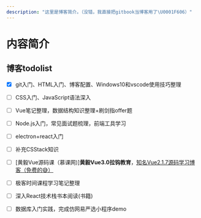 ```yaml
---
description: "这里是博客简介。（没错，我直接把gitbook当博客用了\U0001F606）"
---
```


# 内容简介

## 博客todolist

* [x] git入门、HTML入门、博客配置、Windows10和vscode使用技巧整理
* [ ] CSS入门、JavaScript语法深入
* [ ] Vue笔记整理，数据结构知识整理+刷剑指offer题
* [ ] Node.js入门，常见面试题梳理，前端工具学习
* [ ] electron+react入门
* [ ] 补充CSStack知识
* [ ] \[黄毅Vue源码课（慕课网\)\]**黄毅Vue3.0拉钩教育**，[知名Vue2.1.7源码学习博客（免费的😅）](http://hcysun.me/2017/03/03/Vue源码学习/)
* [ ] 极客时间课程学习笔记整理
* [ ] 深入React技术栈书本阅读\(书籍\)
* [ ] 数据库入门实践，完成仿网易严选小程序demo

